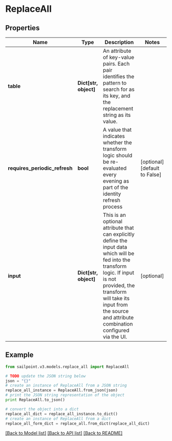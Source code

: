 # ReplaceAll


## Properties

Name | Type | Description | Notes
------------ | ------------- | ------------- | -------------
**table** | **Dict[str, object]** | An attribute of key-value pairs. Each pair identifies the pattern to search for as its key, and the replacement string as its value. | 
**requires_periodic_refresh** | **bool** | A value that indicates whether the transform logic should be re-evaluated every evening as part of the identity refresh process | [optional] [default to False]
**input** | **Dict[str, object]** | This is an optional attribute that can explicitly define the input data which will be fed into the transform logic. If input is not provided, the transform will take its input from the source and attribute combination configured via the UI. | [optional] 

## Example

```python
from sailpoint.v3.models.replace_all import ReplaceAll

# TODO update the JSON string below
json = "{}"
# create an instance of ReplaceAll from a JSON string
replace_all_instance = ReplaceAll.from_json(json)
# print the JSON string representation of the object
print ReplaceAll.to_json()

# convert the object into a dict
replace_all_dict = replace_all_instance.to_dict()
# create an instance of ReplaceAll from a dict
replace_all_form_dict = replace_all.from_dict(replace_all_dict)
```
[[Back to Model list]](../README.md#documentation-for-models) [[Back to API list]](../README.md#documentation-for-api-endpoints) [[Back to README]](../README.md)


